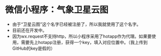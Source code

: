 # 微信小程序：气象卫星云图
- 由于“卫星云图”这个名字已经被注册了，所以我就使用了这个名字。  
- 目前还在开发中。  
- 因为wx.request不支持http，所以小程序采用了hotapp作为代理。如果要使用，需要先上hotapp注册，获得一个key，填入对应位置中。（我上传到GitHub的key是假的）
